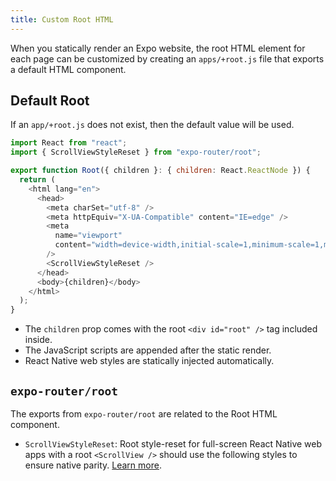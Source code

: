 ```yaml
---
title: Custom Root HTML
---
```


When you statically render an Expo website, the root HTML element for each page can be customized by creating an `apps/+root.js` file that exports a default HTML component.

## Default Root

If an `app/+root.js` does not exist, then the default value will be used.

```js title=app/+root.tsx
import React from "react";
import { ScrollViewStyleReset } from "expo-router/root";

export function Root({ children }: { children: React.ReactNode }) {
  return (
    <html lang="en">
      <head>
        <meta charSet="utf-8" />
        <meta httpEquiv="X-UA-Compatible" content="IE=edge" />
        <meta
          name="viewport"
          content="width=device-width,initial-scale=1,minimum-scale=1,maximum-scale=1.00001,viewport-fit=cover"
        />
        <ScrollViewStyleReset />
      </head>
      <body>{children}</body>
    </html>
  );
}
```

- The `children` prop comes with the root `<div id="root" />` tag included inside.
- The JavaScript scripts are appended after the static render.
- React Native web styles are statically injected automatically.

## `expo-router/root`

The exports from `expo-router/root` are related to the Root HTML component.

- `ScrollViewStyleReset`: Root style-reset for full-screen React Native web apps with a root `<ScrollView />` should use the following styles to ensure native parity. [Learn more](https://necolas.github.io/react-native-web/docs/setup/#root-element).
